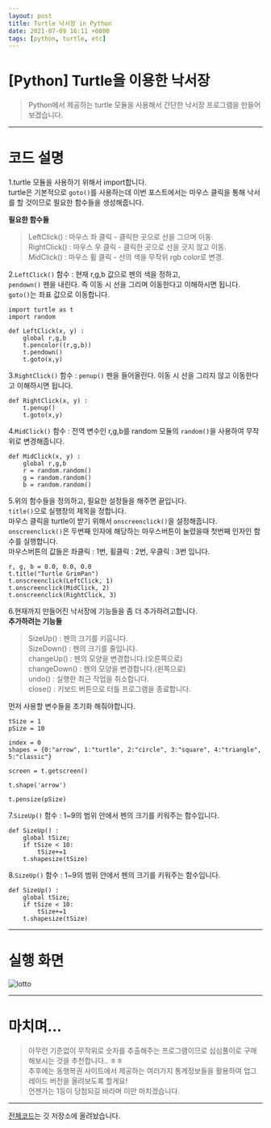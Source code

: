 ```yaml
---
layout: post
title: Turtle 낙서장 in Python
date: 2021-07-09 16:11 +0800
tags: [python, turtle, etc]
---
```


# [Python] Turtle을 이용한 낙서장 
>Python에서 제공하는 turtle 모듈을 사용해서 간단한 낙서장 프로그램을 만들어보겠습니다.  

***

# 코드 설명  
1.turtle 모듈을 사용하기 위해서 import합니다.  
turtle은 기본적으로 `goto()`를 사용하는데 이번 포스트에서는 마우스 클릭을 통해 낙서를 할 것이므로 필요한 함수들을 생성해줍니다.  

**필요한 함수들**  
>LeftClick() : 마우스 좌 클릭 - 클릭한 곳으로 선을 그으며 이동.  
RightClick() : 마우스 우 클릭 - 클릭한 곳으로 선을 긋지 않고 이동.  
MidClick() : 마우스 휠 클릭 - 선의 색을 무작위 rgb color로 변경.  

2.`LeftClick()` 함수 : 현재 r,g,b 값으로 펜의 색을 정하고,  
`pendown()` 펜을 내린다. 즉 이동 시 선을 그리며 이동한다고 이해하시면 됩니다.  
`goto()`는 좌표 값으로 이동합니다.

```{.python}
import turtle as t
import random

def LeftClick(x, y) :
	global r,g,b
	t.pencolor((r,g,b))
	t.pendown()
	t.goto(x,y)
```

3.`RightClick()` 함수 : `penup()` 펜을 들어올린다. 이동 시 선을 그리지 않고 이동한다고 이해하시면 됩니다.

```{.python}
def RightClick(x, y) :
	t.penup()
	t.goto(x,y)
```

4.`MidClick()` 함수 : 전역 변수인 r,g,b를 random 모듈의 `random()`을 사용하여 무작위로 변경해줍니다.

```{.python}
def MidClick(x, y) :
	global r,g,b
	r = random.random()
	g = random.random()
	b = random.random()
```

5.위의 함수들을 정의하고, 필요한 설정들을 해주면 끝입니다.  
`title()`으로 실행창의 제목을 정합니다.  
마우스 클릭을 turtle이 받기 위해서 `onscreenclick()`을 설정해줍니다.  
`onscreenclick()`은 두번째 인자에 해당하는 마우스버튼이 눌렸을때 첫번째 인자인 함수를 실행합니다.  
마우스버튼의 값들은 좌클릭 : 1번, 휠클릭 : 2번, 우클릭 : 3번 입니다.

```{.python}
r, g, b = 0.0, 0.0, 0.0
t.title("Turtle GrimPan")
t.onscreenclick(LeftClick, 1)
t.onscreenclick(MidClick, 2)
t.onscreenclick(RightClick, 3)
```

6.현재까지 만들어진 낙서장에 기능들을 좀 더 추가하려고합니다.  
**추가하려는 기능들**  
>SizeUp() : 펜의 크기를 키웁니다.  
SizeDown() : 펜의 크기를 줄입니다.  
changeUp() : 펜의 모양을 변경합니다.(오른쪽으로)  
changeDown() : 펜의 모양을 변경합니다.(왼쪽으로)  
undo() : 실행한 최근 작업을 취소합니다.  
close() : 키보드 버튼으로 터틀 프로그램을 종료합니다.  

먼저 사용할 변수들을 초기화 해줘야합니다.

```{.python}
tSize = 1
pSize = 10

index = 0
shapes = {0:"arrow", 1:"turtle", 2:"circle", 3:"square", 4:"triangle", 5:"classic"}

screen = t.getscreen()

t.shape('arrow')

t.pensize(pSize)
```

7.`SizeUp()` 함수 : 1~9의 범위 안에서 펜의 크기를 키워주는 함수입니다.  

```{.python}
def SizeUp() :
	global tSize;
	if tSize < 10:
		tSize+=1
	t.shapesize(tSize)
```

8.`SizeUp()` 함수 : 1~9의 범위 안에서 펜의 크기를 키워주는 함수입니다.  

```{.python}
def SizeUp() :
	global tSize;
	if tSize < 10:
		tSize+=1
	t.shapesize(tSize)
```

***

# 실행 화면  
![lotto](https://user-images.githubusercontent.com/23252539/124728407-882a9c80-df4a-11eb-8a54-ff92eb2e6c83.jpeg)

***

# 마치며...
>아무런 기준없이 무작위로 숫자를 추출해주는 프로그램이므로 심심풀이로 구매해보시는 것을 추천합니다.. ㅎㅎ  
추후에는 동행복권 사이트에서 제공하는 여러가지 통계정보들을 활용하여 업그레이드 버전을 올려보도록 할게요!  
언젠가는 1등이 당첨되길 바라며 이만 마치겠습니다.

***

[전체코드](https://github.com/MsWoo/Python/blob/main/lotto/lotto.py)는 깃 저장소에 올려놨습니다.